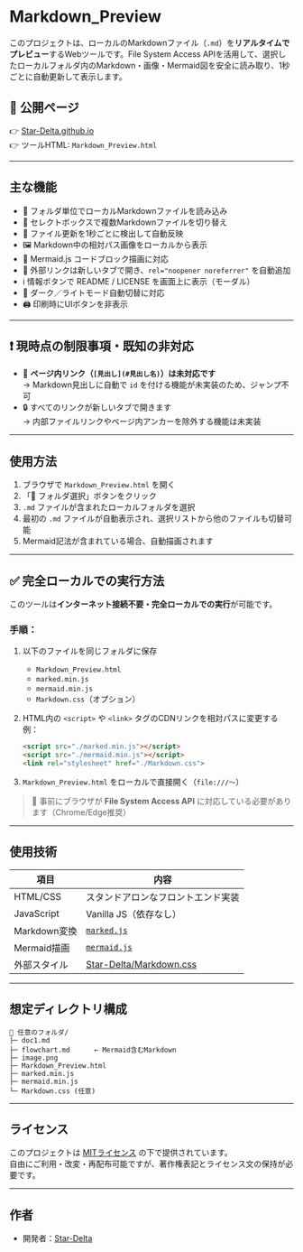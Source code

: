 # Markdown_Preview

このプロジェクトは、ローカルのMarkdownファイル（`.md`）を**リアルタイムでプレビュー**するWebツールです。File System Access APIを活用して、選択したローカルフォルダ内のMarkdown・画像・Mermaid図を安全に読み取り、1秒ごとに自動更新して表示します。

## 🔗 公開ページ

👉 [Star-Delta.github.io](https://github.com/Star-Delta/Star-Delta.github.io)  
👉 ツールHTML: `Markdown_Preview.html`

---

## 主な機能

- 📁 フォルダ単位でローカルMarkdownファイルを読み込み
- 📑 セレクトボックスで複数Markdownファイルを切り替え
- 🔄 ファイル更新を1秒ごとに検出して自動反映
- 🖼 Markdown中の相対パス画像をローカルから表示
- 🧠 Mermaid.js コードブロック描画に対応
- 🔗 外部リンクは新しいタブで開き、`rel="noopener noreferrer"` を自動追加
- ℹ️ 情報ボタンで README / LICENSE を画面上に表示（モーダル）
- 🌙 ダーク／ライトモード自動切替に対応
- 🖨 印刷時にUIボタンを非表示

---

## ❗ 現時点の制限事項・既知の非対応

- 🔗 **ページ内リンク（`[見出し](#見出し名)`）は未対応です**  
  → Markdown見出しに自動で `id` を付ける機能が未実装のため、ジャンプ不可
- 🔒 すべてのリンクが新しいタブで開きます  
  → 内部ファイルリンクやページ内アンカーを除外する機能は未実装

---

## 使用方法

1. ブラウザで `Markdown_Preview.html` を開く
2. 「📁 フォルダ選択」ボタンをクリック
3. `.md` ファイルが含まれたローカルフォルダを選択
4. 最初の `.md` ファイルが自動表示され、選択リストから他のファイルも切替可能
5. Mermaid記法が含まれている場合、自動描画されます

---

## ✅ 完全ローカルでの実行方法

このツールは**インターネット接続不要・完全ローカルでの実行**が可能です。

### 手順：

1. 以下のファイルを同じフォルダに保存  
   - `Markdown_Preview.html`
   - `marked.min.js`
   - `mermaid.min.js`
   - `Markdown.css`（オプション）

2. HTML内の `<script>` や `<link>` タグのCDNリンクを相対パスに変更する  
   例：

   ```html
   <script src="./marked.min.js"></script>
   <script src="./mermaid.min.js"></script>
   <link rel="stylesheet" href="./Markdown.css">
   ```

3. `Markdown_Preview.html` をローカルで直接開く（`file:///〜`）

> 📌 事前にブラウザが **File System Access API** に対応している必要があります（Chrome/Edge推奨）

---

## 使用技術

| 項目        | 内容 |
|-------------|------|
| HTML/CSS    | スタンドアロンなフロントエンド実装 |
| JavaScript  | Vanilla JS（依存なし） |
| Markdown変換 | [`marked.js`](https://marked.js.org/) |
| Mermaid描画 | [`mermaid.js`](https://mermaid.js.org/) |
| 外部スタイル | [Star-Delta/Markdown.css](https://star-delta.github.io/CSS/Markdown.css) |

---

## 想定ディレクトリ構成

```
📁 任意のフォルダ/
├─ doc1.md
├─ flowchart.md      ← Mermaid含むMarkdown
├─ image.png
├─ Markdown_Preview.html
├─ marked.min.js
├─ mermaid.min.js
└─ Markdown.css (任意)
```

---

## ライセンス

このプロジェクトは [MITライセンス](./LICENSE) の下で提供されています。  
自由にご利用・改変・再配布可能ですが、著作権表記とライセンス文の保持が必要です。

---

## 作者

- 開発者：[Star-Delta](https://github.com/Star-Delta)
